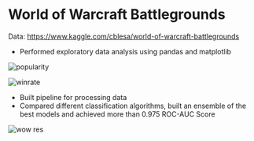 # World of Warcraft Battlegrounds

Data: https://www.kaggle.com/cblesa/world-of-warcraft-battlegrounds
- Performed exploratory data analysis using pandas and matplotlib

![popularity](https://user-images.githubusercontent.com/71336130/157888698-f2cdc51f-e246-43f7-aed6-0188a6bc7d6e.png)

![winrate](https://user-images.githubusercontent.com/71336130/157888725-ee8fb7e3-a508-41dd-84de-22d47c7aae80.png)

- Built pipeline for processing data
- Compared different classification algorithms, built an ensemble of the best models and achieved more than
0.975 ROC-AUC Score

![wow res](https://user-images.githubusercontent.com/71336130/157889381-937f0c5d-2123-4c4b-a480-cbfe67039309.png)
